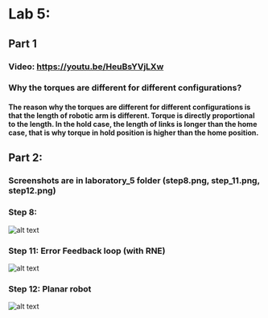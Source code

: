 # Lab 5:
## Part 1
###  Video: https://youtu.be/HeuBsYVjLXw
###  Why the torques are different for different configurations?
#### The reason why the torques are different for different configurations is that the length of robotic arm is different. Torque is directly proportional to the length. In the hold case, the length of links is longer than the home case, that is why torque in hold position is higher than the home position.
## Part 2: 
### Screenshots are in laboratory_5 folder (step8.png, step_11.png, step12.png)
### Step 8:
![alt text](https://github.com/BZWayne/Robotics-II-Laboratory-Control-and-Modelling/blob/master/laboratory_5/step8.png?raw=true)
### Step 11: Error Feedback loop (with RNE)  
![alt text](https://github.com/BZWayne/Robotics-II-Laboratory-Control-and-Modelling/blob/master/laboratory_5/step_11.png?raw=true)
### Step 12: Planar robot 
![alt text](https://github.com/BZWayne/Robotics-II-Laboratory-Control-and-Modelling/blob/master/laboratory_5/step12.png?raw=true)
